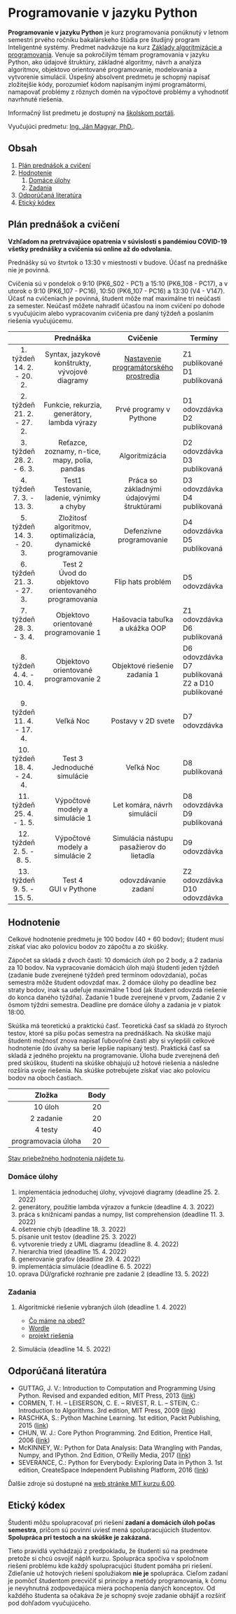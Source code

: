 # Programovanie v jazyku Python

**Programovanie v jazyku Python** je kurz programovania ponúknutý v letnom semestri prvého ročníku bakalárskeho štúdia pre študijný program Inteligentné systémy. Predmet nadväzuje na kurz [Základy algoritmizácie a programovania](https://kurzy.kpi.fei.tuke.sk/zap/). Venuje sa pokročilým témam programovania v jazyku Python, ako údajové štruktúry, základné algoritmy, návrh a analýza algoritmov, objektovo orientované programovanie, modelovania a vytvorenie simulácií. Úspešný absolvent predmetu je schopný napísať zložitejšie kódy, porozumieť kódom napísaným inými programátormi, namapovať problémy z rôznych domén na výpočtové problémy a vyhodnotiť navrhnuté riešenia.

Informačný list predmetu je dostupný na [školskom portáli](https://maisportal.tuke.sk/portal/studijneProgramy.mais).

Vyučujúci predmetu: [Ing. Ján Magyar, PhD.](http://www.cloudai.sk/people-janmagyar/).

## Obsah
1. [Plán prednášok a cvičení](#plan)
2. [Hodnotenie](#grading)
    1. [Domáce úlohy](#homeworks)
    2. [Zadania](#assignments)
    <!--3. [Skúška](#exam)-->
3. [Odporúčaná literatúra](#textbooks)
4. [Etický kódex](#collaboration)

## Plán prednášok a cvičení <a name="plan"></a>

**Vzhľadom na pretrvávajúce opatrenia v súvislosti s pandémiou COVID-19 všetky prednášky a cvičenia sú online až do odvolania.**

Prednášky sú vo štvrtok o 13:30 v miestnosti v budove. Účasť na prednáške nie je povinná.

Cvičenia sú v pondelok o 9:10 (PK6_S02 - PC1) a 15:10 (PK6_108 - PC17), a v utorok o 9:10 (PK6_107 - PC16), 10:50 (PK6_107 - PC16) a 13:30 (V4 - V147). Účasť na cvičeniach je povinná, študent môže mať maximálne tri neúčasti za semester. Neúčasť môžete nahradiť účasťou na inom cvičení po dohode s vyučujúcim alebo vypracovaním cvičenia pre daný týždeň a poslaním riešenia vyučujúcemu.

|                               |                           Prednáška                          |                  Cvičenie                 |                        Termíny                          |
|:-----------------------------:|:------------------------------------------------------------:|:-----------------------------------------:|---------------------------------------------------------|
|  1. týždeň<br>14. 2. - 20. 2. |        Syntax, jazykové konštrukty, vývojové diagramy        |   [Nastavenie programátorského prostredia](labs/lab01-setting-up.ipynb)  |            Z1 publikované<br>D1 publikovaná             |
|  2. týždeň<br>21. 2. - 27. 2. |         Funkcie, rekurzia, generátory, lambda výrazy         |          Prvé programy v Pythone          |             D1 odovzdávka<br>D2 publikovaná             |
|  3. týždeň<br>28. 2. - 6. 3.  |         Reťazce, zoznamy, n-tice, mapy, polia, pandas        |               Algoritmizácia              |             D2 odovzdávka<br>D3 publikovaná             |
|  4. týždeň<br>7. 3. - 13. 3.  |        Test1<br>Testovanie, ladenie, výnimky a chyby         | Práca so základnými údajovými štruktúrami |             D3 odovzdávka<br>D4 publikovaná             |
|  5. týždeň<br>14. 3. - 20. 3. | Zložitosť algoritmov, optimalizácia, dynamické programovanie |          Defenzívne programovanie         |             D4 odovzdávka<br>D5 publikovaná             |
|  6. týždeň<br>21. 3. - 27. 3. |    Test 2<br>Úvod do objektovo orientovaného programovania   |             Flip hats problém             |                      D5 odovzdávka                      |
|  7. týždeň<br>28. 3. - 3. 4.  |             Objektovo orientované programovanie 1            |       Hašovacia tabuľka a ukážka OOP      |             Z1 odovzdávka<br>D6 publikovaná             |
|  8. týždeň<br>4. 4. - 10. 4.  |             Objektovo orientované programovanie 2            |        Objektové riešenie zadania 1       | D6 odovzdávka<br>D7 publikovaná<br>Z2 a D10 publikované |
|  9. týždeň<br>11. 4. - 17. 4. |                           Veľká Noc                          |             Postavy v 2D svete            |                      D7 odovzdávka                      |
| 10. týždeň<br>18. 4. - 24. 4. |                Test 3<br>Jednoduché simulácie                |                 Veľká Noc                 |                      D8 publikovaná                     |
|  11. týždeň<br>25. 4. - 1. 5. |                Výpočtové modely a simulácie 1                |        Let komára, návrh simulácií        |             D8 odovzdávka<br>D9 publikovaná             |
|  12. týždeň<br>2. 5. - 8. 5.  |                Výpočtové modely a simulácie 2                |  Simulácia nástupu pasažierov do lietadla |                      D9 odovzdávka                      |
|  13. týždeň<br>9. 5. - 15. 5. |                   Test 4<br>GUI v Pythone                    |            odovzdávanie zadaní            |             Z2 odovzdávka<br>D10 odovzdávka             |

## Hodnotenie <a name="grading"></a>

Celkové hodnotenie predmetu je 100 bodov (40 + 60 bodov); študent musí získať viac ako polovicu bodov zo zápočtu a zo skúšky.

Zápočet sa skladá z dvoch častí: 10 domácich úloh po 2 body, a 2 zadania za 10 bodov. Na vypracovanie domácich úloh majú študenti jeden týždeň (zadanie bude zverejnené týždeň pred termínom odovzdania), počas semestra môže študent odovzdať max. 2 domáce úlohy po deadline bez straty bodov, inak sa udeľuje maximálne 1 bod (ak študent odovzdá riešenie do konca daného týždňa). Zadanie 1 bude zverejnené v prvom, Zadanie 2 v ôsmom týždni semestra. Deadline pre domáce úlohy a zadania je v piatok 18:00.

Skúška má teoretickú a praktickú časť. Teoretická časť sa skladá zo štyroch testov, ktoré sa píšu počas semestra na prednáškach. Na skúške majú študenti možnosť znova napísať ľubovoľné časti aby si vylepšili celkové hodnotenie (do úvahy sa berie lepšie napísaný test). Praktická časť sa skladá z jedného projektu na programovanie. Úloha bude zverejnená deň pred skúškou, študenti na skúške obhajujú už hotové riešenia a následne rozšíria svoje riešenia. Na skúške potrebujete získať viac ako polovicu bodov na oboch častiach.

|        Zložka       | Body |
|:-------------------:|:----:|
|       10 úloh       |  20  |
|      2 zadanie      |  20  |
|       4 testy       |  40  |
| programovacia úloha |  20  |

[Stav priebežného hodnotenia nájdete tu](https://docs.google.com/spreadsheets/d/1owm8WAxbDqVk4_Di9CGoAzO9nlUqUYuhekkErW-PNc0/edit?usp=sharing).

### Domáce úlohy <a name="homeworks"></a>
1. implementácia jednoduchej úlohy, vývojové diagramy (deadline 25. 2. 2022)
2. generátory, použitie lambda výrazov a funkcie (deadline 4. 3. 2022)
3. práca s knižnicami pandas a numpy, list comprehension (deadline 11. 3. 2022)
4. ošetrenie chýb (deadline 18. 3. 2022)
5. písanie unit testov (deadline 25. 3. 2022)
6. vytvorenie triedy z UML diagramu (deadline 8. 4. 2022)
7. hierarchia tried (deadline 15. 4. 2022)
8. generovanie grafov (deadline 29. 4. 2022)
9. implementácia simulácie (deadline 6. 5. 2022)
10. oprava DÚ/grafické rozhranie pre zadanie 2 (deadline 13. 5. 2022)

### Zadania <a name="assignments"></a>
1. Algoritmické riešenie vybraných úloh (deadline 1. 4. 2022)
    * [Čo máme na obed?](assignments/Znenie_1a.pdf)
    * [Wordle](assignments/Znenie_1b.pdf)
    * [projekt riešenia](assignments/assignment1.zip)

2. Simulácia (deadline 14. 5. 2022)

<!--### Skúška <a name="exam"></a>-->

## Odporúčaná literatúra <a name="textbooks"></a>

* GUTTAG, J. V.: Introduction to Computation and Programming Using Python. Revised and expanded edition, MIT Press, 2013 ([link](https://doc.lagout.org/programmation/python/Introduction%20to%20Computation%20and%20Programming%20using%20Python%20%28rev.%20ed.%29%20%5BGuttag%202013-08-09%5D.pdf))
* CORMEN, T. H. – LEISERSON, C. E. – RIVEST, R. L. – STEIN, C.: Introduction to Algorithms. 3rd edition, MIT Press, 2009 ([link](https://ms.sapientia.ro/~kasa/Algorithms_3rd.pdf))
* RASCHKA, S.: Python Machine Learning. 1st edition, Packt Publishing, 2015 ([link](https://www.amazon.com/Python-Machine-Learning-scikit-learn-TensorFlow-ebook/dp/B0742K7HYF))
* CHUN, W. J.: Core Python Programming. 2nd Edition, Prentice Hall, 2006 ([link](https://www.amazon.com/Core-Python-Programming-Wesley-Chun/dp/0132269937))
* McKINNEY, W.: Python for Data Analysis: Data Wrangling with Pandas, Numpy, and IPython. 2nd Edition, O’Reilly Media, 2017 ([link](https://www.amazon.com/Python-Data-Analysis-Wrangling-IPython/dp/1491957662))
* SEVERANCE, C.: Python for Everybody: Exploring Data in Python 3. 1st edition, CreateSpace Independent Publishing Platform, 2016 ([link](https://www.amazon.com/Python-Everybody-Exploring-Data/dp/1530051126))

Ďalšie zdroje sú dostupné na [web stránke MIT kurzu 6.00](https://ocw.mit.edu/courses/electrical-engineering-and-computer-science/6-00-introduction-to-computer-science-and-programming-fall-2008/index.htm).

## Etický kódex <a name="collaboration"></a>
Študenti môžu spolupracovať pri riešení **zadaní a domácich úloh počas semestra**, pričom sú povinní uviesť mená spolupracujúcich študentov. **Spolupráca pri testoch a na skúške je zakázaná.**

Tieto pravidlá vychádzajú z predpokladu, že študenti sú na predmete pretože si chcú osvojiť náplň kurzu. Spolupráca spočíva v spoločnom riešení problému kde každý spolupracujúci študent pomáha pri riešení. Zdieľanie už hotových riešení spolužiakom **nie je** spolupráca. Cieľom zadaní je pomôcť študentom precvičiť si princípy a metódy programovania, k čomu je nevyhnutná zodpovedajúca miera pochopenia daných konceptov. Od každého študenta sa očakáva že je schopný svoje zadanie obhájiť a rozšíriť pod dohľadom vyučujúceho.
